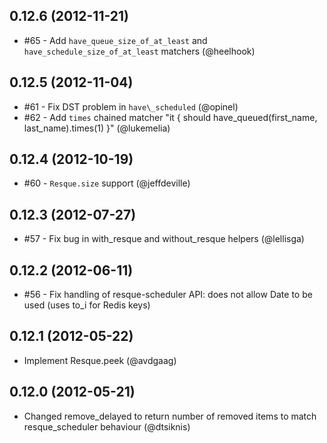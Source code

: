 ## 0.12.6 (2012-11-21)

* #65 - Add `have_queue_size_of_at_least` and `have_schedule_size_of_at_least` matchers (@heelhook)

## 0.12.5 (2012-11-04)

* #61 - Fix DST problem in `have\_scheduled` (@opinel)
* #62 - Add `times` chained matcher "it { should have\_queued(first\_name, last\_name).times(1) }" (@lukemelia)

## 0.12.4 (2012-10-19)

* #60 - `Resque.size` support (@jeffdeville)

## 0.12.3 (2012-07-27)

* #57 - Fix bug in with\_resque and without\_resque helpers (@lellisga)

## 0.12.2 (2012-06-11)

* #56 - Fix handling of resque-scheduler API: does not allow Date to be used (uses to\_i for Redis keys)

## 0.12.1 (2012-05-22)

* Implement Resque.peek (@avdgaag)

## 0.12.0 (2012-05-21)

* Changed remove\_delayed to return number of removed items to match resque\_scheduler behaviour (@dtsiknis)
